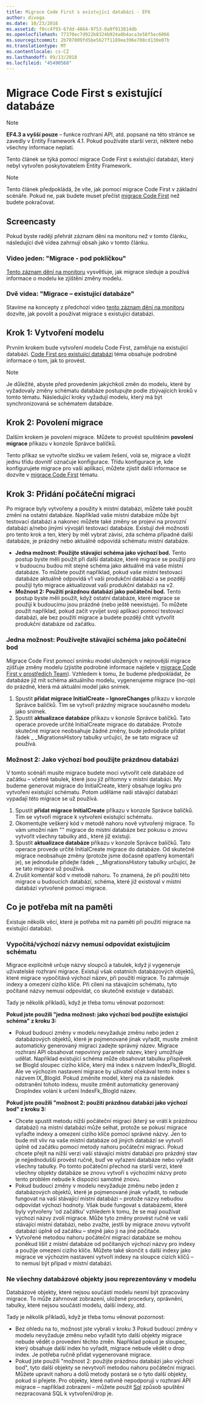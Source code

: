 ```yaml
---
title: Migrace Code First s existující databází - EF6
author: divega
ms.date: 10/23/2016
ms.assetid: f0cc4f93-67dd-4664-9753-0a9f913814db
ms.openlocfilehash: 77370ec7d922b8324b924a0b4aca3e58f5ec6066
ms.sourcegitcommit: 2b787009fd5be5627f1189ee396e708cd130e07b
ms.translationtype: MT
ms.contentlocale: cs-CZ
ms.lasthandoff: 09/13/2018
ms.locfileid: "45490568"
---
```

# <a name="code-first-migrations-with-an-existing-database"></a>Migrace Code First s existující databáze
> [!NOTE]
> **EF4.3 a vyšší pouze** – funkce rozhraní API, atd. popsané na této stránce se zavedly v Entity Framework 4.1. Pokud používáte starší verzi, některé nebo všechny informace neplatí.

Tento článek se týká pomocí migrace Code First s existující databázi, který nebyl vytvořen poskytovatelem Entity Framework.

> [!NOTE]
> Tento článek předpokládá, že víte, jak pomocí migrace Code First v základní scénáře. Pokud ne, pak budete muset přečíst [migrace Code First](~/ef6/modeling/code-first/migrations/index.md) než budete pokračovat.

## <a name="screencasts"></a>Screencasty

Pokud byste raději přehrát záznam dění na monitoru než v tomto článku, následující dvě videa zahrnují obsah jako v tomto článku.

### <a name="video-one-migrations---under-the-hood"></a>Video jeden: "Migrace - pod pokličkou"

[Tento záznam dění na monitoru](http://channel9.msdn.com/blogs/ef/migrations-under-the-hood) vysvětluje, jak migrace sleduje a používá informace o modelu ke zjištění změny modelu.

### <a name="video-two-migrations---existing-databases"></a>Dvě videa: "Migrace – existující databáze"

Stavíme na koncepty z předchozí video [tento záznam dění na monitoru](http://channel9.msdn.com/blogs/ef/migrations-existing-databases) dozvíte, jak povolit a používat migrace s existující databázi.

## <a name="step-1-create-a-model"></a>Krok 1: Vytvoření modelu

Prvním krokem bude vytvoření modelu Code First, zaměřuje na existující databázi. [Code First pro existující databázi](~/ef6/modeling/code-first/workflows/existing-database.md) téma obsahuje podrobné informace o tom, jak to provést.

>[!NOTE]
> Je důležité, abyste před provedením jakýchkoli změn do modelu, které by vyžadovaly změny schématu databáze postupujte podle zbývajících kroků v tomto tématu. Následující kroky vyžadují modelu, který má být synchronizovaná se schématem databáze.

## <a name="step-2-enable-migrations"></a>Krok 2: Povolení migrace

Dalším krokem je povolení migrace. Můžete to provést spuštěním **povolení migrace** příkazu v konzole Správce balíčků.

Tento příkaz se vytvořte složku ve vašem řešení, volá se, migrace a vložit jednu třídu dovnitř označuje konfigurace. Třídu konfigurace je, kde konfigurujete migrace pro vaši aplikaci, můžete zjistit další informace se dozvíte v [migrace Code First](~/ef6/modeling/code-first/migrations/index.md) tématu.

## <a name="step-3-add-an-initial-migration"></a>Krok 3: Přidání počáteční migraci

Po migrace byly vytvořeny a použity k místní databázi, můžete také použít změní na ostatní databáze. Například vaše místní databáze může být testovací databázi a nakonec můžete také změny se projeví na provozní databázi a/nebo jinými vývojáři testovací databáze. Existují dvě možnosti pro tento krok a ten, který by měl vybrat závisí, zda schéma případné další databáze, je prázdný nebo aktuálně odpovídá schématu místní databáze.

-   **Jedna možnost: Použijte stávající schéma jako výchozí bod.** Tento postup byste měli použít při další databáze, které migrace se použijí pro v budoucnu budou mít stejné schéma jako aktuálně má vaše místní databáze. To můžete použít například, pokud vaše místní testovací databáze aktuálně odpovídá v1 vaši produkční databázi a se později použijí tyto migrace aktualizovat vaši produkční databázi na v2.
-   **Možnost 2: Použití prázdnou databázi jako počáteční bod.** Tento postup byste měli použít, když ostatní databáze, které migrace se použijí k budoucímu jsou prázdné (nebo ještě neexistuje). To můžete použít například, pokud začít vyvíjet svoji aplikaci pomocí testovací databázi, ale bez použití migrace a budete později chtít vytvořit produkční databáze od začátku.

### <a name="option-one-use-existing-schema-as-a-starting-point"></a>Jedna možnost: Používejte stávající schéma jako počáteční bod

Migrace Code First pomocí snímku model uložených v nejnovější migrace zjišťuje změny modelu (zjistíte podrobné informace najdete v [migrace Code First v prostředích Team](~/ef6/modeling/code-first/migrations/teams.md)). Vzhledem k tomu, že budeme předpokládat, že databáze již mít schéma aktuálního modelu, vygenerujeme migrace (no-op) do prázdné, která má aktuální model jako snímek.

1.  Spustit **přidat migrace InitialCreate – IgnoreChanges** příkazu v konzole Správce balíčků. Tím se vytvoří prázdný migrace současného modelu jako snímek.
2.  Spustit **aktualizace databáze** příkazu v konzole Správce balíčků. Tato operace provede určité InitialCreate migrace do databáze. Protože skutečné migrace neobsahuje žádné změny, bude jednoduše přidat řádek \_ \_MigrationsHistory tabulky určující, že se tato migrace už používá.

### <a name="option-two-use-empty-database-as-a-starting-point"></a>Možnost 2: Jako výchozí bod použijte prázdnou databázi

V tomto scénáři musíte migrace budete moci vytvořit celé databáze od začátku – včetně tabulek, které jsou již přítomny v místní databázi. My budeme generovat migrace do InitialCreate, který obsahuje logiku pro vytvoření existující schématu. Potom uděláme naší stávající databázi vypadají této migrace se už používá.

1.  Spustit **přidat migrace InitialCreate** příkazu v konzole Správce balíčků. Tím se vytvoří migrace k vytvoření existující schématu.
2.  Okomentujte veškerý kód v metodě nahoru nově vytvořený migrace. To vám umožní nám "" migrace do místní databáze bez pokusu o znovu vytvořit všechny tabulky atd., které již existují.
3.  Spustit **aktualizace databáze** příkazu v konzole Správce balíčků. Tato operace provede určité InitialCreate migrace do databáze. Od skutečné migrace neobsahuje změny (protože jsme dočasně opatřený komentáři je), se jednoduše přidejte řádek \_ \_MigrationsHistory tabulky určující, že se tato migrace už používá.
4.  Zrušit komentář kód v metodě nahoru. To znamená, že při použití této migrace u budoucích databází, schéma, které již existoval v místní databázi vytvořené pomocí migrace.

## <a name="things-to-be-aware-of"></a>Co je potřeba mít na paměti

Existuje několik věcí, které je potřeba mít na paměti při použití migrace na existující databázi.

### <a name="defaultcalculated-names-may-not-match-existing-schema"></a>Vypočítá/výchozí názvy nemusí odpovídat existujícím schématu

Migrace explicitně určuje názvy sloupců a tabulek, když ji vygeneruje uživatelské rozhraní migrace. Existují však ostatních databázových objektů, které migrace vypočítává výchozí název, při použití migrace. To zahrnuje indexy a omezení cizího klíče. Při cílení na stávajícím schématu, tyto počítané názvy nemusí odpovídat, co skutečně existuje v databázi.

Tady je několik příkladů, když je třeba tomu věnovat pozornost:

**Pokud jste použili "jedna možnost: jako výchozí bod použijte existující schéma" z kroku 3:**

-   Pokud budoucí změny v modelu nevyžaduje změnu nebo jeden z databázových objektů, které je pojmenované jinak vyřadit, musíte změnit automaticky generovaný migraci zadejte správný název. Migrace rozhraní API obsahovat nepovinný parametr název, který umožňuje udělat.
    Například existující schéma může obsahovat tabulku příspěvek se BlogId sloupec cizího klíče, který má index s názvem IndexFk\_BlogId. Ale ve výchozím nastavení migrace by uživatel očekával tento index s názvem IX\_BlogId. Pokud změníte model, který má za následek odstranění tohoto indexu, musíte změnit automaticky generovaný DropIndex volání k určení IndexFk\_BlogId název.

**Pokud jste použili "možnost 2: použití prázdnou databázi jako výchozí bod" z kroku 3:**

-   Chcete spustit metodu nižší počáteční migraci (který se vrátí k prázdnou databázi) na místní databázi může selhat, protože se pokusí migrace vyřaďte indexy a omezení cizího klíče pomocí správné názvy. Jen to bude mít vliv na vaše místní databáze od jiných databází se vytvoří úplně od začátku pomocí metody nahoru počáteční migraci.
    Pokud chcete přejít na nižší verzi vaší stávající místní databázi pro prázdný stav je nejjednodušší provést ručně, buď ve vyřazení databáze nebo vyřadit všechny tabulky. Po tomto počáteční přechod na starší verzi, které všechny objekty databáze se znovu vytvoří s výchozími názvy proto tento problém nebude k dispozici samotné znovu.
-   Pokud budoucí změny v modelu nevyžaduje změnu nebo jeden z databázových objektů, které je pojmenované jinak vyřadit, to nebude fungovat na vaší stávající místní databázi – protože názvy nebudou odpovídat výchozí hodnoty. Však bude fungovat s databázemi, které byly vytvořeny 'od začátku' vzhledem k tomu, že se mají používat výchozí názvy zvolí migrace.
    Může tyto změny provést ručně ve vaší stávající místní databázi, nebo zvažte, jestli by migrace znovu vytvořit databázi úplně od začátku – stejně jako ji na jiné počítače.
-   Vytvořené metodou nahoru počáteční migraci databáze se mohou poněkud lišit z místní databáze od počítaných výchozí názvy pro indexy a použije omezení cizího klíče. Můžete také skončit s další indexy jako migrace ve výchozím nastavení vytvoří indexy na sloupce cizích klíčů – to nemusí být případ v místní databázi.

### <a name="not-all-database-objects-are-represented-in-the-model"></a>Ne všechny databázové objekty jsou reprezentovány v modelu

Databázové objekty, které nejsou součástí modelu nesmí být zpracovány migrace. To může zahrnovat zobrazení, uložené procedury, oprávnění, tabulky, které nejsou součástí modelu, další indexy, atd.

Tady je několik příkladů, když je třeba tomu věnovat pozornost:

-   Bez ohledu na to, možnost jste vybrali v kroku 3 Pokud budoucí změny v modelu nevyžaduje změnu nebo vyřadit tyto další objekty migrace nebude vědět o provedení těchto změn. Například pokud je sloupec, který obsahuje další index ho vyřadit, migrace nebude vědět o drop index. Je potřeba ručně přidat vygenerované migrace.
-   Pokud jste použili "možnost 2: použijte prázdnou databázi jako výchozí bod", tyto další objekty se nevytvoří metodou nahoru počáteční migraci.
    Můžete upravit nahoru a dolů metody postará se o tyto další objekty, pokud si přejete. Pro objekty, které nativně nepodporují v rozhraní API migrace – například zobrazení – můžete použít [Sql](https://msdn.microsoft.com/library/system.data.entity.migrations.dbmigration.sql.aspx) způsob spuštění nezpracovaná SQL k vytvoření/drop je.
